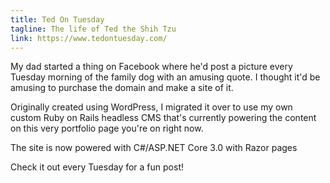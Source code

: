 ```yaml
---
title: Ted On Tuesday
tagline: The life of Ted the Shih Tzu
link: https://www.tedontuesday.com/
---
```


My dad started a thing on Facebook where he'd post a picture every Tuesday morning of the family dog with an amusing quote. I thought it'd be amusing to purchase the domain and make a site of it.

Originally created using WordPress, I migrated it over to use my own custom Ruby on Rails headless CMS that's currently powering the content on this very portfolio page you're on right now.

The site is now powered with C#/ASP.NET Core 3.0 with Razor pages

Check it out every Tuesday for a fun post!